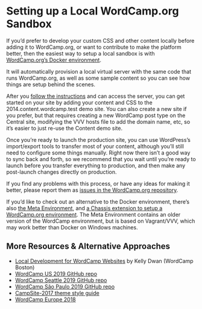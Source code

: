 # Setting up a Local WordCamp.org Sandbox

If you’d prefer to develop your custom CSS and other content locally before adding it to WordCamp.org, or want to contribute to make the platform better, then the easiest way to setup a local sandbox is with [WordCamp.org’s Docker environment](https://github.com/WordPress/wordcamp.org/blob/production/.docker/readme.md).

It will automatically provision a local virtual server with the same code that runs WordCamp.org, as well as some sample content so you can see how things are setup behind the scenes.

After you [follow the instructions](https://github.com/WordPress/wordcamp.org/blob/production/.docker/readme.md) and can access the server, you can get started on your site by adding your content and CSS to the 2014.content.wordcamp.test demo site. You can also create a new site if you prefer, but that requires creating a new WordCamp post type on the Central site, modifying the VVV hosts file to add the domain name, etc, so it’s easier to just re-use the Content demo site.

Once you’re ready to launch the production site, you can use WordPress’s import/export tools to transfer most of your content, although you’ll still need to configure some things manually. Right now there isn’t a good way to sync back and forth, so we recommend that you wait until you’re ready to launch before you transfer everything to production, and then make any post-launch changes directly on production.

If you find any problems with this process, or have any ideas for making it better, please report them as [issues in the WordCamp.org repository](https://github.com/WordPress/wordcamp.org/issues).

If you’d like to check out an alternative to the Docker environment, there’s also [the Meta Environment](https://github.com/WordPress/meta-environment), and [a Chassis extension to setup a WordCamp.org environment](https://github.com/stuartshields/chassis-wordcamp). The Meta Environment contains an older version of the WordCamp environment, but is based on Vagrant/VVV, which may work better than Docker on Windows machines.

## More Resources & Alternative Approaches

*   [Local Development for WordCamp Websites](https://ryelle.codes/2016/07/18/local-development-for-wordcamp-websites/) by Kelly Dwan (WordCamp Boston)
*   [WordCamp US 2019 GitHub repo](https://github.com/wcus/wcus-2019/)
*   [WordCamp Seattle 2019 GitHub repo](https://github.com/iandunn/wordcamp-seattle-2019)
*   [WordCamp São Paulo 2019 GitHub repo](https://github.com/wordpress-sao-paulo/wordcamp-saopaulo-2019)
*   [CampSite-2017 theme style guide](https://github.com/lucijanblagonic/wceu-2018)
*   [WordCamp Europe 2018](https://github.com/lucijanblagonic/wceu-2018)

<!--
*   [To-do](# "To-do")
-->
